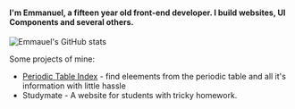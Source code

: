 #### I'm Emmanuel, a fifteen year old front-end developer. I build websites, UI Components and several others.
![Emmauel's GitHub stats](https://github-readme-stats.vercel.app/api?username=emman29&show_icons=true&theme=dark)


Some projects of mine:
- [Periodic Table Index](https://github.com/Emman29/periodictableindex) - find eleements from the periodic table and all it's information with little hassle
- Studymate - A website for students with tricky homework.




<!--
**Emman29/emman29** is a ✨ _special_ ✨ repository because its `README.md` (this file) appears on your GitHub profile.

Here are some ideas to get you started:

- 🔭 I’m currently working on ...
- 🌱 I’m currently learning ...
- 👯 I’m looking to collaborate on ...
- 🤔 I’m looking for help with ...
- 💬 Ask me about ...
- 📫 How to reach me: ...
- 😄 Pronouns: ...
- ⚡ Fun fact: ...
-->
